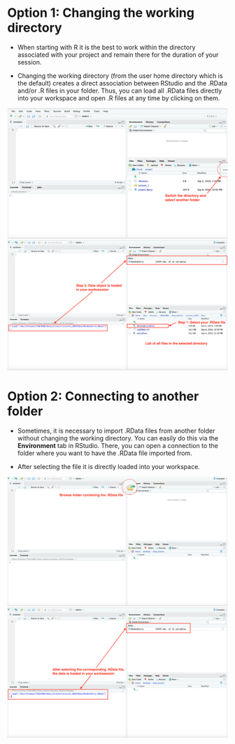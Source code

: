 # Option 1: Changing the working directory

* When starting with R it is the best to work within the directory associated with your project and remain there for the duration of your session. 

* Changing the working directory (from the user home directory which is the default) creates a direct association between RStudio and the .RData and/or .R files in your folder. Thus, you can load all .RData files directly into your workspace and open .R files at any time by clicking on them.

![](./Ressources/Workspace1a.png)
![](./Ressources/Workspace2.png)


# Option 2: Connecting to another folder

* Sometimes, it is necessary to import .RData files from another folder without changing the working directory. You can easily do this via the **Environment** tab in RStudio. There, you can open a connection to the folder where you want to have the .RData file imported from.

* After selecting the file it is directly loaded into your workspace.

![](./Ressources/Workspace3.png)
![](./Ressources/Workspace4.png)
